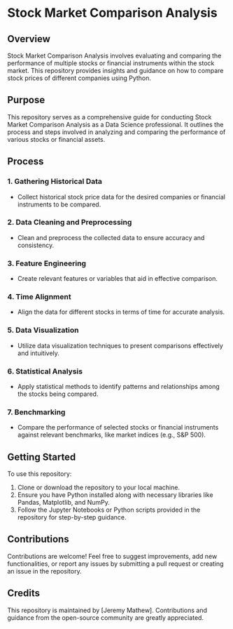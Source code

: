 # Stock Market Comparison Analysis

## Overview

Stock Market Comparison Analysis involves evaluating and comparing the performance of multiple stocks or financial instruments within the stock market. This repository provides insights and guidance on how to compare stock prices of different companies using Python. 

## Purpose

This repository serves as a comprehensive guide for conducting Stock Market Comparison Analysis as a Data Science professional. It outlines the process and steps involved in analyzing and comparing the performance of various stocks or financial assets.

## Process

### 1. Gathering Historical Data
- Collect historical stock price data for the desired companies or financial instruments to be compared.

### 2. Data Cleaning and Preprocessing
- Clean and preprocess the collected data to ensure accuracy and consistency.

### 3. Feature Engineering
- Create relevant features or variables that aid in effective comparison.

### 4. Time Alignment
- Align the data for different stocks in terms of time for accurate analysis.

### 5. Data Visualization
- Utilize data visualization techniques to present comparisons effectively and intuitively.

### 6. Statistical Analysis
- Apply statistical methods to identify patterns and relationships among the stocks being compared.

### 7. Benchmarking
- Compare the performance of selected stocks or financial instruments against relevant benchmarks, like market indices (e.g., S&P 500).

## Getting Started

To use this repository:
1. Clone or download the repository to your local machine.
2. Ensure you have Python installed along with necessary libraries like Pandas, Matplotlib, and NumPy.
3. Follow the Jupyter Notebooks or Python scripts provided in the repository for step-by-step guidance.

## Contributions

Contributions are welcome! Feel free to suggest improvements, add new functionalities, or report any issues by submitting a pull request or creating an issue in the repository.

## Credits

This repository is maintained by [Jeremy Mathew]. Contributions and guidance from the open-source community are greatly appreciated.

